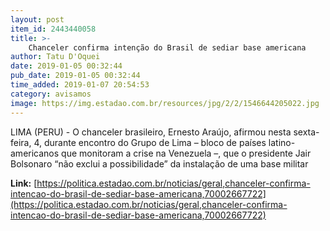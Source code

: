 ```yaml
---
layout: post
item_id: 2443440058
title: >-
    Chanceler confirma intenção do Brasil de sediar base americana
author: Tatu D'Oquei
date: 2019-01-05 00:32:44
pub_date: 2019-01-05 00:32:44
time_added: 2019-01-07 20:54:53
category: avisamos
image: https://img.estadao.com.br/resources/jpg/2/2/1546644205022.jpg
---
```


LIMA (PERU) - O chanceler brasileiro, Ernesto Araújo, afirmou nesta sexta-feira, 4, durante encontro do Grupo de Lima – bloco de países latino-americanos que monitoram a crise na Venezuela –, que o presidente Jair Bolsonaro “não exclui a possibilidade” da instalação de uma base militar

**Link:** [https://politica.estadao.com.br/noticias/geral,chanceler-confirma-intencao-do-brasil-de-sediar-base-americana,70002667722](https://politica.estadao.com.br/noticias/geral,chanceler-confirma-intencao-do-brasil-de-sediar-base-americana,70002667722)

